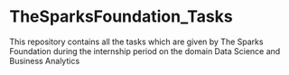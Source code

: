 # TheSparksFoundation_Tasks
This repository contains all the tasks which are given by The Sparks Foundation during the internship period on the domain Data Science and Business Analytics
